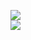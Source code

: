 [![](https://img.shields.io/badge/Made%20With-Github%20Spray-lightgrey.svg?style=for-the-badge&logo=github)](https://github.com/Annihil/github-spray#6005)  
[![](https://i.imgur.com/2DrTn0Z.gif)](https://github.com/Annihil/github-spray)